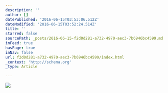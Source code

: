 ```yaml
---
description: ''
author: []
datePublished: '2016-06-15T03:53:06.512Z'
dateModified: '2016-06-15T03:52:24.514Z'
title: ''
starred: false
sourcePath: _posts/2016-06-15-f2d0d281-a732-4970-aec3-7b6946bc4599.md
inFeed: true
hasPage: true
inNav: false
url: f2d0d281-a732-4970-aec3-7b6946bc4599/index.html
_context: 'http://schema.org'
_type: Article

---
```

![](https://the-grid-user-content.s3-us-west-2.amazonaws.com/09920323-d0a0-4f0d-a432-cd69b6439d5c.jpg)